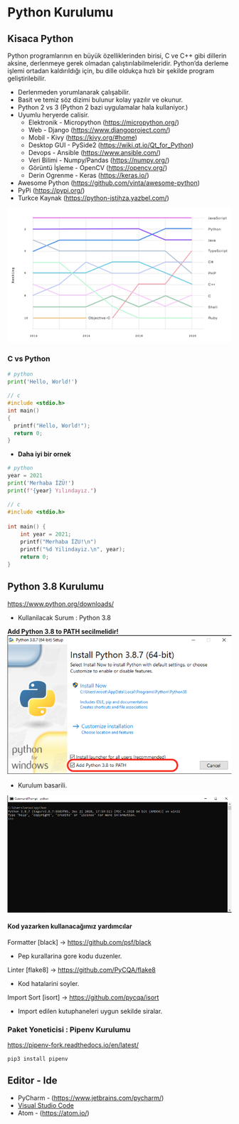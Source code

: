 # Python Kurulumu

## Kisaca Python
Python programlarının en büyük özelliklerinden birisi, C ve C++ gibi dillerin aksine, derlenmeye gerek olmadan çalıştırılabilmeleridir. Python’da derleme işlemi ortadan kaldırıldığı için, bu dille oldukça hızlı bir şekilde program geliştirilebilir.

* Derlenmeden yorumlanarak çalışabilir.
* Basit ve temiz söz dizimi bulunur kolay yazılır ve okunur.
* Python 2 vs 3 (Python 2 bazi uygulamalar hala kullaniyor.)
* Uyumlu heryerde calisir.
    - Elektronik - Micropython (https://micropython.org/)
    - Web - Django (https://www.djangoproject.com/)
    - Mobil - Kivy (https://kivy.org/#home)
    - Desktop GUI - PySide2 (https://wiki.qt.io/Qt_for_Python)
    - Devops - Ansible (https://www.ansible.com/)
    - Veri Bilimi - Numpy/Pandas (https://numpy.org/)
    - Görüntü İşleme - OpenCV (https://opencv.org/)
    - Derin Ogrenme - Keras (https://keras.io/)
* Awesome Python (https://github.com/vinta/awesome-python)
* PyPi (https://pypi.org/)
* Turkce Kaynak (https://python-istihza.yazbel.com/)

![Github Ranking](img/github_ranking.png)
### C vs Python
```python
# python
print('Hello, World!')
```
```c
// c
#include <stdio.h>
int main()
{
  printf("Hello, World!");
  return 0;
}
```
* **Daha iyi bir ornek**
```python
# python
year = 2021
print('Merhaba İZÜ!')
print(f"{year} Yılındayız.")
```
```c
// c
#include <stdio.h>

int main() {
	int year = 2021;
	printf("Merhaba İZU!\n")
	printf("%d Yilindayiz.\n", year);
	return 0;
}
```


## Python 3.8 Kurulumu

https://www.python.org/downloads/

* Kullanilacak Surum : Python 3.8

**Add Python 3.8 to PATH secilmelidir!**
![Python Path](img/pythonpath.png)



* Kurulum basarili.

![Python Interpreter](img/pythoninterpreter.png)

#### Kod yazarken kullanacağımız yardımcılar

Formatter [black] -> https://github.com/psf/black
* Pep kurallarina gore kodu duzenler.

Linter [flake8] -> https://github.com/PyCQA/flake8
* Kod hatalarini soyler.

Import Sort [isort] -> https://github.com/pycqa/isort
* Import edilen kutuphaneleri uygun sekilde siralar.

### Paket Yoneticisi : Pipenv Kurulumu

https://pipenv-fork.readthedocs.io/en/latest/

```shell
pip3 install pipenv
```

## Editor - Ide

* PyCharm - (https://www.jetbrains.com/pycharm/)
* [Visual Studio Code](2-vscode.md)
* Atom - (https://atom.io/)
